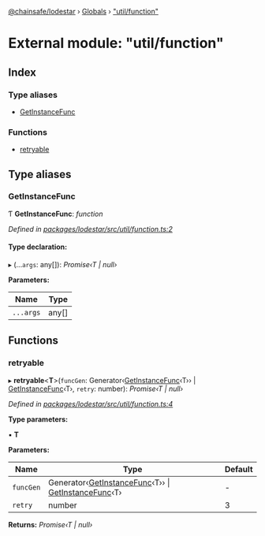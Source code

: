 [@chainsafe/lodestar](../README.md) › [Globals](../globals.md) › ["util/function"](_util_function_.md)

# External module: "util/function"

## Index

### Type aliases

* [GetInstanceFunc](_util_function_.md#getinstancefunc)

### Functions

* [retryable](_util_function_.md#retryable)

## Type aliases

###  GetInstanceFunc

Ƭ **GetInstanceFunc**: *function*

*Defined in [packages/lodestar/src/util/function.ts:2](https://github.com/ChainSafe/lodestar/blob/14ce11e45/packages/lodestar/src/util/function.ts#L2)*

#### Type declaration:

▸ (...`args`: any[]): *Promise‹T | null›*

**Parameters:**

Name | Type |
------ | ------ |
`...args` | any[] |

## Functions

###  retryable

▸ **retryable**<**T**>(`funcGen`: Generator‹[GetInstanceFunc](_util_function_.md#getinstancefunc)‹T›› | [GetInstanceFunc](_util_function_.md#getinstancefunc)‹T›, `retry`: number): *Promise‹T | null›*

*Defined in [packages/lodestar/src/util/function.ts:4](https://github.com/ChainSafe/lodestar/blob/14ce11e45/packages/lodestar/src/util/function.ts#L4)*

**Type parameters:**

▪ **T**

**Parameters:**

Name | Type | Default |
------ | ------ | ------ |
`funcGen` | Generator‹[GetInstanceFunc](_util_function_.md#getinstancefunc)‹T›› &#124; [GetInstanceFunc](_util_function_.md#getinstancefunc)‹T› | - |
`retry` | number | 3 |

**Returns:** *Promise‹T | null›*
